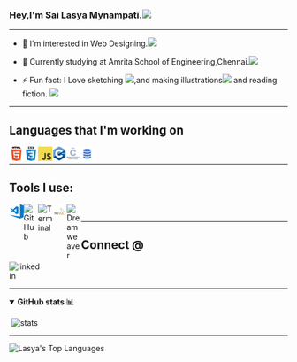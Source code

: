    ### Hey,I'm Sai Lasya Mynampati.<img src="https://media.tenor.com/images/d27aa535c8289184ad6b735d4b2f3fae/tenor.gif" width="70px"><img>

------------------
- 👀 I'm interested in Web Designing.<img src="https://c.tenor.com/e_Ib7MhDskgAAAAj/tigo-guatemala.gif" width="45px">



- 🌱 Currently studying at Amrita School of Engineering,Chennai.<img src="https://c.tenor.com/-n8u1MNTVskAAAAj/woman-student-people.gif" width="20px">
- ⚡ Fun fact: I Love sketching <img src="https://c.tenor.com/Oy_rYG15YzgAAAAj/raf-rafs.gif" width="7px">,and making illustrations<img src="https://c.tenor.com/ZyNlDKBzMp0AAAAj/tigo-guatemala.gif" width="24px"> and reading fiction. <img src="https://c.tenor.com/cEinmuFK7s0AAAAj/book-red-bull.gif" width="25px"><img>



------------------
## Languages that I'm working on

<img align="left" alt="HTML5" width="26px" src="https://raw.githubusercontent.com/github/explore/80688e429a7d4ef2fca1e82350fe8e3517d3494d/topics/html/html.png" />
<img align="left" alt="CSS3" width="26px" src="https://raw.githubusercontent.com/github/explore/80688e429a7d4ef2fca1e82350fe8e3517d3494d/topics/css/css.png" />
<img align="left" alt="JavaScript" width="26px" src="https://raw.githubusercontent.com/github/explore/80688e429a7d4ef2fca1e82350fe8e3517d3494d/topics/javascript/javascript.png" />
<img align="left" alt="CPP" width="25px" src="https://raw.githubusercontent.com/github/explore/80688e429a7d4ef2fca1e82350fe8e3517d3494d/topics/cpp/cpp.png">
<img align="left" alt="C" width="25px" src="https://raw.githubusercontent.com/github/explore/80688e429a7d4ef2fca1e82350fe8e3517d3494d/topics/c/c.png">
<img align="left" alt="SQL" width="26px" src="https://raw.githubusercontent.com/github/explore/80688e429a7d4ef2fca1e82350fe8e3517d3494d/topics/sql/sql.png" />
<br>

------------------

## Tools I use:
<img align="left" alt="Visual Studio Code" width="26px" src="https://raw.githubusercontent.com/github/explore/80688e429a7d4ef2fca1e82350fe8e3517d3494d/topics/visual-studio-code/visual-studio-code.png" />
<img align="left" alt="GitHub" width="26px" src="https://image.flaticon.com/icons/png/512/270/270798.png" />
<img align="left" alt="Terminal" width="26px" src="https://image.flaticon.com/icons/png/512/668/668453.png" />
<img align="left" alt="MySQL" width="26px" src="https://raw.githubusercontent.com/github/explore/80688e429a7d4ef2fca1e82350fe8e3517d3494d/topics/mysql/mysql.png" />
<img align="left" alt="Dreamweaver" width="26px" src="https://image.flaticon.com/icons/png/512/552/552228.png" />

<br>

------------------

## Connect @

[<img align="left" alt="linked in" width="60px" src="https://i.pinimg.com/originals/de/b4/6f/deb46f02a59e3b3a2aa58fac16290d63.gif" />](https://www.linkedin.com/in/sai-lasya-b874711a7/)



<br>
<br>

 --------
                                                                                                      
  <details open>
         <summary> <b> GitHub stats 📊</b>  </summary>  
          <p>&nbsp;<img align="center" src="https://github-readme-stats.vercel.app/api?username=Bubblegum9&show_icons=true&theme=material-palenight&" alt="stats" /></p>               </details>
          
 -----
 
 <p align="left">
    <img alt="Lasya's Top Languages" src=https://github-readme-stats.vercel.app/api/top-langs/?username=Bubblegum9&langs_count=5&theme=material-palenight&hide_border=true /></a>
         
